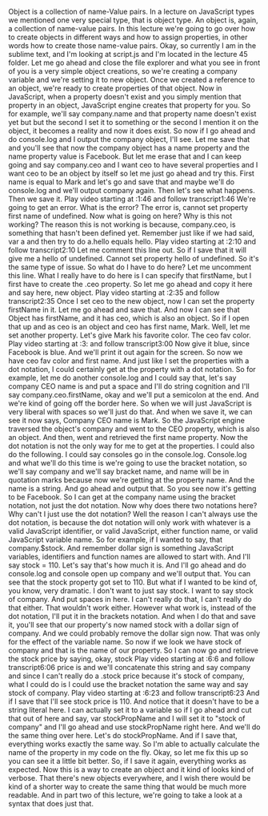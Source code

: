 Object is a collection of name-Value pairs.
In a lecture on JavaScript types we mentioned one very special type, that is object type. An object is, again, a collection of name-value pairs. In this lecture we're going to go over how to create objects in different ways and how to assign properties, in other words how to create those name-value pairs. Okay, so currently I am in the sublime text, and I'm looking at script.js and I'm located in the lecture 45 folder. Let me go ahead and close the file explorer and what you see in front of you is a very simple object creations, so we're creating a company variable and we're setting it to new object. Once we created a reference to an object, we're ready to create properties of that object. Now in JavaScript, when a property doesn't exist and you simply mention that property in an object, JavaScript engine creates that property for you. So for example, we'll say company.name and that property name doesn't exist yet but but the second I set it to something or the second I mention it on the object, it becomes a reality and now it does exist. So now if I go ahead and do console.log and I output the company object, I'll see. Let me save that and you'll see that now the company object has a name property and the name property value is Facebook. But let me erase that and I can keep going and say company.ceo and I want ceo to have several properties and I want ceo to be an object by itself so let me just go ahead and try this. First name is equal to Mark and let's go and save that and maybe we'll do console.log and we'll output company again. Then let's see what happens. Then we save it.
Play video starting at :1:46 and follow transcript1:46
We're going to get an error. What is the error? The error is, cannot set property first name of undefined. Now what is going on here? Why is this not working? The reason this is not working is because, company.ceo, is something that hasn't been defined yet. Remember just like if we had said, var a and then try to do a.hello equals hello.
Play video starting at :2:10 and follow transcript2:10
Let me comment this line out. So if I save that it will give me a hello of undefined. Cannot set property hello of undefined. So it's the same type of issue. So what do I have to do here? Let me uncomment this line. What I really have to do here is I can specify that firstName, but I first have to create the .ceo property. So let me go ahead and copy it here and say here, new object.
Play video starting at :2:35 and follow transcript2:35
Once I set ceo to the new object, now I can set the property firstName in it. Let me go ahead and save that. And now I can see that Object has firstName, and it has ceo, which is also an object. So if I open that up and as ceo is an object and ceo has first name, Mark. Well, let me set another property. Let's give Mark his favorite color. The ceo fav color.
Play video starting at :3: and follow transcript3:00
Now give it blue, since Facebook is blue. And we'll print it out again for the screen. So now we have ceo fav color and first name. And just like I set the properties with a dot notation, I could certainly get at the property with a dot notation. So for example, let me do another console.log and I could say that, let's say company CEO name is and put a space and I'll do string cognition and I'll say company.ceo.firstName, okay and we'll put a semicolon at the end. And we're kind of going off the border here. So when we will just JavaScript is very liberal with spaces so we'll just do that. And when we save it, we can see it now says, Company CEO name is Mark. So the JavaScript engine traversed the object's company and went to the CEO property, which is also an object. And then, went and retrieved the first name property. Now the dot notation is not the only way for me to get at the properties. I could also do the following. I could say consoles go in the console.log. Console.log and what we'll do this time is we're going to use the bracket notation, so we'll say company and we'll say bracket name, and name will be in quotation marks because now we're getting at the property name. And the name is a string. And go ahead and output that. So you see now it's getting to be Facebook. So I can get at the company name using the bracket notation, not just the dot notation. Now why does there two notations here? Why can't I just use the dot notation? Well the reason I can't always use the dot notation, is because the dot notation will only work with whatever is a valid JavaScript identifier, or valid JavaScript, either function name, or valid JavaScript variable name. So for example, if I wanted to say, that company.$stock. And remember dollar sign is something JavaScript variables, identifiers and function names are allowed to start with. And I'll say stock = 110. Let's say that's how much it is. And I'll go ahead and do console.log and console open up company and we'll output that. You can see that the stock property got set to 110. But what if I wanted to be kind of, you know, very dramatic. I don't want to just say stock. I want to say stock of company. And put spaces in here. I can't really do that, I can't really do that either. That wouldn't work either. However what work is, instead of the dot notation, I'll put it in the brackets notation. And when I do that and save it, you'll see that our property's now named stock with a dollar sign of company. And we could probably remove the dollar sign now. That was only for the effect of the variable name. So now if we look we have stock of company and that is the name of our property. So I can now go and retrieve the stock price by saying, okay, stock
Play video starting at :6:6 and follow transcript6:06
price is and we'll concatenate this string and say company and since I can't really do a .stock price because it's stock of company, what I could do is I could use the bracket notation the same way and say stock of company.
Play video starting at :6:23 and follow transcript6:23
And if I save that I'll see stock price is 110. And notice that it doesn't have to be a string literal here. I can actually set it to a variable so if I go ahead and cut that out of here and say, var stockPropName and I will set it to "stock of company" and I'll go ahead and use stockPropName right here. And we'll do the same thing over here. Let's do stockPropName. And if I save that, everything works exactly the same way. So I'm able to actually calculate the name of the property in my code on the fly. Okay, so let me fix this up so you can see it a little bit better. So, if I save it again, everything works as expected. Now this is a way to create an object and it kind of looks kind of verbose. That there's new objects everywhere, and I wish there would be kind of a shorter way to create the same thing that would be much more readable. And in part two of this lecture, we're going to take a look at a syntax that does just that.